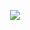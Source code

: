 <p align="center">
  <img src="https://capsule-render.vercel.app/api?type=waving&color=0:4776E6,30:8E54E9,70:8E2DE2,100:4A00E0&height=300&section=header&text=Hello%20I'm%20Madhawa%20✨&fontSize=42&fontColor=ffffff&animation=twinkling&fontAlignY=36&desc=Building%20the%20Future%20with%20Code&descSize=17&descAlignY=77&stroke=ffffff&strokeWidth=1&fontFamily=Roboto" />
</p>
